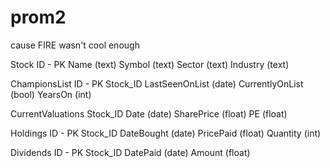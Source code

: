# prom2
cause FIRE wasn't cool enough

Stock
  ID - PK
  Name (text)
  Symbol (text)
  Sector (text)
  Industry (text)
 
ChampionsList
  ID - PK
  Stock_ID
  LastSeenOnList (date)
  CurrentlyOnList (bool)
  YearsOn (int)
  
CurrentValuations
  Stock_ID
  Date (date)
  SharePrice (float)
  PE (float)
  
Holdings
  ID - PK
  Stock_ID
  DateBought (date)
  PricePaid (float)
  Quantity (int)
  
Dividends
  ID - PK
  Stock_ID
  DatePaid (date)
  Amount (float)

